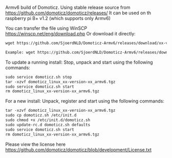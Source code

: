 Armv6 build of Domoticz. Using stable release source from https://github.com/domoticz/domoticz/releases/
It can be used on th raspberry pi B+ v1.2 (which supports only Armv6)

You can transfer the file using WinSCP https://winscp.net/eng/download.php
Or download it directly:
```markdown
wget https://github.com/SjoerdNLD/Domoticz-Armv6/releases/download/xx-version-xx/domoticz_linux_xx-version-xx_armv6.tgz

Example: wget https://github.com/SjoerdNLD/Domoticz-Armv6/releases/download/2024.4/domoticz_linux_2024.4_armv6.tgz
```

To update a running install: 
Stop, unpack and start using the following commands:
```markdown
sudo service domoticz.sh stop 
tar -xzvf domoticz_linux_xx-version-xx_armv6.tgz 
sudo service domoticz.sh start 
rm domoticz_linux_xx-version-xx_armv6.tgz
```

For a new install:
Unpack, register and start using the following commands:
```markdown
tar -xzvf domoticz_linux_xx-version-xx_armv6.tgz
sudo cp domoticz.sh /etc/init.d
sudo chmod +x /etc/init.d/domoticz.sh
sudo update-rc.d domoticz.sh defaults
sudo service domoticz.sh start 
rm domoticz_linux_xx-version-xx_armv6.tgz
```
Please view the license here https://github.com/domoticz/domoticz/blob/development/License.txt
